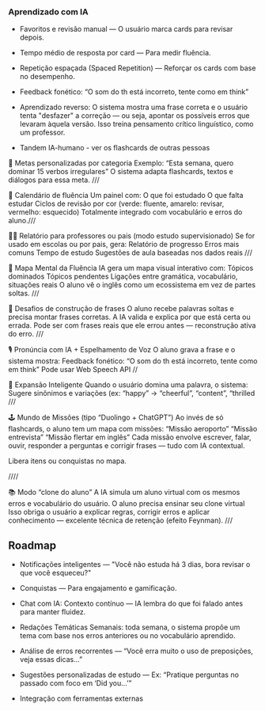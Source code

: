 ### Aprendizado com IA
- Favoritos e revisão manual — O usuário marca cards para revisar depois.
- Tempo médio de resposta por card — Para medir fluência.
- Repetição espaçada (Spaced Repetition) — Reforçar os cards com base no desempenho.
- Feedback fonético: “O som do th está incorreto, tente como em think”    

- Aprendizado reverso: O sistema mostra uma frase correta e o usuário tenta "desfazer" a correção — ou seja, apontar os possíveis erros que levaram àquela versão.
Isso treina pensamento crítico linguístico, como um professor.
- Tandem IA-humano - ver os flashcards de outras pessoas

🎯 Metas personalizadas por categoria
    Exemplo: “Esta semana, quero dominar 15 verbos irregulares”
    O sistema adapta flashcards, textos e diálogos para essa meta.
///

📅 Calendário de fluência
    Um painel com:
    O que foi estudado
    O que falta estudar
    Ciclos de revisão por cor (verde: fluente, amarelo: revisar, vermelho: esquecido)
    Totalmente integrado com vocabulário e erros do aluno.///

👨‍🏫 Relatório para professores ou pais (modo estudo supervisionado)
    Se for usado em escolas ou por pais, gera:
    Relatório de progresso
    Erros mais comuns
    Tempo de estudo
    Sugestões de aula baseadas nos dados reais
///


🧬 Mapa Mental da Fluência
    IA gera um mapa visual interativo com:
    Tópicos dominados
    Tópicos pendentes
    Ligações entre gramática, vocabulário, situações reais
    O aluno vê o inglês como um ecossistema em vez de partes soltas.
///

🧩 Desafios de construção de frases
    O aluno recebe palavras soltas e precisa montar frases corretas.
    A IA valida e explica por que está certa ou errada.
    Pode ser com frases reais que ele errou antes — reconstrução ativa do erro.
///

🎙️ Pronúncia com IA + Espelhamento de Voz
    O aluno grava a frase e o sistema mostra:
    Feedback fonético: “O som do th está incorreto, tente como em think”
    Pode usar Web Speech API
//

🧠 Expansão Inteligente
    Quando o usuário domina uma palavra, o sistema:
    Sugere sinônimos e variações (ex: “happy” → “cheerful”, “content”, “thrilled
///


🕹️ Mundo de Missões (tipo “Duolingo + ChatGPT”)
    Ao invés de só flashcards, o aluno tem um mapa com missões:
    “Missão aeroporto”
    “Missão entrevista”
    “Missão flertar em inglês”
    Cada missão envolve escrever, falar, ouvir, responder a perguntas e corrigir frases — tudo com IA contextual.

Libera itens ou conquistas no mapa.

////

📚 Modo “clone do aluno”
    A IA simula um aluno virtual com os mesmos erros e vocabulário do usuário.
    O aluno precisa ensinar seu clone virtual
    Isso obriga o usuário a explicar regras, corrigir erros e aplicar conhecimento — excelente técnica de retenção (efeito Feynman).
///



## Roadmap

- Notificações inteligentes — "Você não estuda há 3 dias, bora revisar o que você esqueceu?"
- Conquistas — Para engajamento e gamificação.
- Chat com IA: Contexto contínuo — IA lembra do que foi falado antes para manter fluidez.
- Redações Temáticas Semanais: toda semana, o sistema propõe um tema com base nos erros anteriores ou no vocabulário aprendido.
- Análise de erros recorrentes — “Você erra muito o uso de preposições, veja essas dicas…”

- Sugestões personalizadas de estudo — Ex: “Pratique perguntas no passado com foco em ‘Did you…’”

- Integração com ferramentas externas 